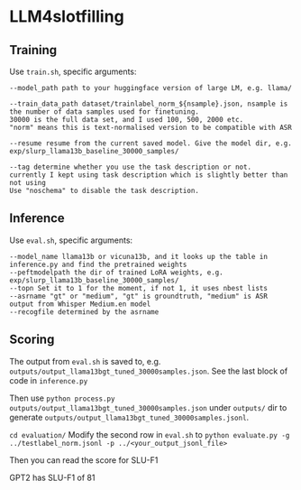 # LLM4slotfilling

## Training
Use `train.sh`, specific arguments:
```
--model_path path to your huggingface version of large LM, e.g. llama/

--train_data_path dataset/trainlabel_norm_${nsample}.json, nsample is the number of data samples used for finetuning. 
30000 is the full data set, and I used 100, 500, 2000 etc. 
"norm" means this is text-normalised version to be compatible with ASR

--resume resume from the current saved model. Give the model dir, e.g. exp/slurp_llama13b_baseline_30000_samples/

--tag determine whether you use the task description or not.
currently I kept using task description which is slightly better than not using
Use "noschema" to disable the task description.
```

## Inference
Use `eval.sh`, specific arguments:
```
--model_name llama13b or vicuna13b, and it looks up the table in inference.py and find the pretrained weights
--peftmodelpath the dir of trained LoRA weights, e.g. exp/slurp_llama13b_baseline_30000_samples/
--topn Set it to 1 for the moment, if not 1, it uses nbest lists
--asrname "gt" or "medium", "gt" is groundtruth, "medium" is ASR output from Whisper Medium.en model
--recogfile determined by the asrname
```

## Scoring
The output from `eval.sh` is saved to, e.g. `outputs/output_llama13bgt_tuned_30000samples.json`. See the last block of code in `inference.py`

Then use `python process.py outputs/output_llama13bgt_tuned_30000samples.json` under `outputs/` dir to generate `outputs/output_llama13bgt_tuned_30000samples.jsonl`.

`cd evaluation/`
Modify the second row in `eval.sh` to `python evaluate.py -g ../testlabel_norm.jsonl -p ../<your_output_jsonl_file>`

Then you can read the score for SLU-F1

GPT2 has SLU-F1 of 81
